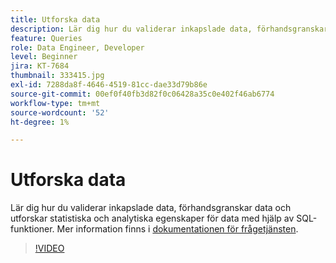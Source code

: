 ```yaml
---
title: Utforska data
description: Lär dig hur du validerar inkapslade data, förhandsgranskar data och utforskar statistiska och analytiska egenskaper för data med hjälp av SQL-funktioner.
feature: Queries
role: Data Engineer, Developer
level: Beginner
jira: KT-7684
thumbnail: 333415.jpg
exl-id: 7288da8f-4646-4519-81cc-dae33d79b86e
source-git-commit: 00ef0f40fb3d82f0c06428a35c0e402f46ab6774
workflow-type: tm+mt
source-wordcount: '52'
ht-degree: 1%

---
```


# Utforska data

Lär dig hur du validerar inkapslade data, förhandsgranskar data och utforskar statistiska och analytiska egenskaper för data med hjälp av SQL-funktioner. Mer information finns i [dokumentationen för frågetjänsten](https://experienceleague.adobe.com/docs/experience-platform/query/home.html?lang=sv).

>[!VIDEO](https://video.tv.adobe.com/v/333415?learn=on)
